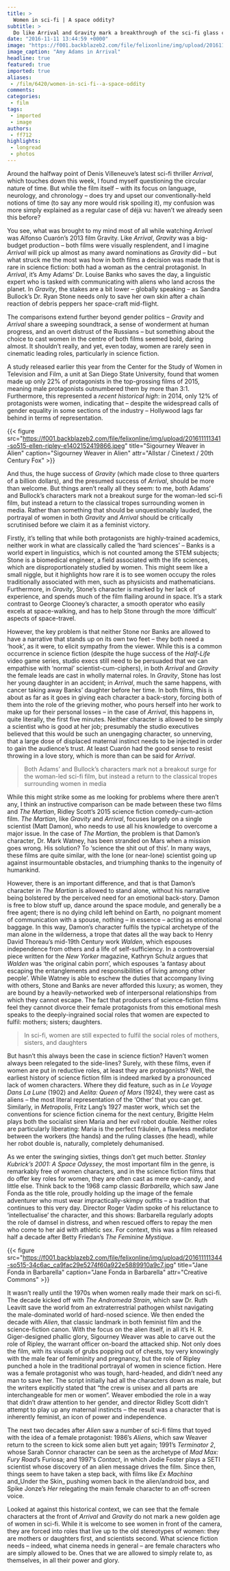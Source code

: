 ```yaml
---
title: >
  Women in sci-fi | A space oddity?
subtitle: >
  Do like Arrival and Gravity mark a breakthrough of the sci-fi glass ceiling, asks Fred Fyles? Or do they play into the tropes well established in the genre?
date: "2016-11-11 13:44:59 +0000"
image: "https://f001.backblazeb2.com/file/felixonline/img/upload/201611111337-so515-amyadams_arrival.jpg"
image_caption: "Amy Adams in Arrival"
headline: true
featured: true
imported: true
aliases:
 - /film/6420/women-in-sci-fi--a-space-oddity
comments:
categories:
 - film
tags:
 - imported
 - image
authors:
 - ff712
highlights:
 - longread
 - photos
---
```


Around the halfway point of Denis Villeneuve’s latest sci-fi thriller _Arrival_, which touches down this week, I found myself questioning the circular nature of time. But while the film itself – with its focus on language, neurology, and chronology – does try and upset our conventionally-held notions of time (to say any more would risk spoiling it), my confusion was more simply explained as a regular case of déjà vu: haven’t we already seen this before?

You see, what was brought to my mind most of all while watching _Arrival_ was Alfonso Cuarón’s 2013 film Gravity. Like _Arrival_, _Gravity_ was a big-budget production – both films were visually resplendent, and I imagine _Arrival_ will pick up almost as many award nominations as _Gravity_ did – but what struck me the most was how in both films a decision was made that is rare in science fiction: both had a woman as the central protagonist. In _Arrival_, it’s Amy Adams’ Dr. Louise Banks who saves the day, a linguistic expert who is tasked with communicating with aliens who land across the planet. In _Gravity_, the stakes are a bit lower – globally speaking – as Sandra Bullock’s Dr. Ryan Stone needs only to save her own skin after a chain reaction of debris peppers her space-craft mid-flight.

The comparisons extend further beyond gender politics – _Gravity_ and _Arrival_ share a sweeping soundtrack, a sense of wonderment at human progress, and an overt distrust of the Russians – but something about the choice to cast women in the centre of both films seemed bold, daring almost. It shouldn’t really, and yet, even today, women are rarely seen in cinematic leading roles, particularly in science fiction.

A study released earlier this year from the Center for the Study of Women in Television and Film, a unit at San Diego State University, found that women made up only 22% of protagonists in the top-grossing films of 2015, meaning male protagonists outnumbered them by more than 3:1. Furthermore, this represented a _recent historical high_: in 2014, only 12% of protagonists were women, indicating that – despite the widespread calls of gender equality in some sections of the industry – Hollywood lags far behind in terms of representation.

{{< figure src="https://f001.backblazeb2.com/file/felixonline/img/upload/201611111341-so515-ellen-ripley-e1402152419866.jpeg" title="Sigourney Weaver in Alien" caption="Sigourney Weaver in Alien" attr="Allstar / Cinetext / 20th Century Fox" >}}

And thus, the huge success of _Gravity_ (which made close to three quarters of a billion dollars), and the presumed success of _Arrival_, should be more than welcome. But things aren’t really all they seem: to me, both Adams’ and Bullock’s characters mark not a breakout surge for the woman-led sci-fi film, but instead a return to the classical tropes surrounding women in media. Rather than something that should be unquestionably lauded, the portrayal of women in both _Gravity_ and _Arrival_ should be critically scrutinised before we claim it as a feminist victory.

Firstly, it’s telling that while both protagonists are highly-trained academics, neither work in what are classically called the ‘hard sciences’ – Banks is a world expert in linguistics, which is not counted among the STEM subjects; Stone is a biomedical engineer, a field associated with the life sciences, which are disproportionately studied by women. This might seem like a small niggle, but it highlights how rare it is to see women occupy the roles traditionally associated with men, such as physicists and mathematicians. Furthermore, in _Gravity_, Stone’s character is marked by her lack of experience, and spends much of the film flailing around in space. It’s a stark contrast to George Clooney’s character, a smooth operator who easily excels at space-walking, and has to help Stone through the more ‘difficult’ aspects of space-travel.

However, the key problem is that neither Stone nor Banks are allowed to have a narrative that stands up on its own two feet – they both need a ‘hook’, as it were, to elicit sympathy from the viewer. While this is a common occurrence in science fiction (despite the huge success of the _Half-Life_ video game series, studio execs still need to be persuaded that we can empathise with ‘normal’ scientist-cum-ciphers), in both _Arrival_ and _Gravity_ the female leads are cast in wholly maternal roles. In _Gravity_, Stone has lost her young daughter in an accident; in _Arrival_, much the same happens, with cancer taking away Banks’ daughter before her time. In both films, this is about as far as it goes in giving each character a back-story, forcing both of them into the role of the grieving mother, who pours herself into her work to make up for their personal losses – in the case of _Arrival_, this happens in, quite literally, the first five minutes. Neither character is allowed to be simply a scientist who is good at her job; presumably the studio executives believed that this would be such an unengaging character, so unnerving, that a large dose of displaced maternal instinct needs to be injected in order to gain the audience’s trust. At least Cuarón had the good sense to resist throwing in a love story, which is more than can be said for _Arrival_.

> Both Adams’ and Bullock’s characters mark not a breakout surge for the woman-led sci-fi film, but instead a return to the classical tropes surrounding women in media

While this might strike some as me looking for problems where there aren’t any, I think an instructive comparison can be made between these two films and _The Martian_, Ridley Scott’s 2015 science fiction comedy-cum-action film. _The Martian_, like _Gravity_ and _Arrival_, focuses largely on a single scientist (Matt Damon), who needs to use all his knowledge to overcome a major issue. In the case of _The Martian_, the problem is that Damon’s character, Dr. Mark Watney, has been stranded on Mars when a mission goes wrong. His solution? To ‘science the shit out of this’. In many ways, these films are quite similar, with the lone (or near-lone) scientist going up against insurmountable obstacles, and triumphing thanks to the ingenuity of humankind.

However, there is an important difference, and that is that Damon’s character in _The Martian_ is allowed to stand alone, without his narrative being bolstered by the perceived need for an emotional back-story. Damon is free to blow stuff up, dance around the space module, and generally be a free agent; there is no dying child left behind on Earth, no poignant moment of communication with a spouse, nothing – in essence – acting as emotional baggage. In this way, Damon’s character fulfils the typical archetype of the man alone in the wilderness, a trope that dates all the way back to Henry David Thoreau’s mid-19th Century work _Walden_, which espouses independence from others and a life of self-sufficiency. In a controversial piece written for the _New Yorker_ magazine, Kathryn Schulz argues that _Walden_ was ‘the original cabin porn’, which espouses ‘a fantasy about escaping the entanglements and responsibilities of living among other people’. While Watney is able to eschew the duties that accompany living with others, Stone and Banks are never afforded this luxury; as women, they are bound by a heavily-networked web of interpersonal relationships from which they cannot escape. The fact that producers of science-fiction films feel they cannot divorce their female protagonists from this emotional mesh speaks to the deeply-ingrained social roles that women are expected to fulfil: mothers; sisters; daughters.

> In sci-fi, women are still expected to fulfil the social roles of mothers, sisters, and daughters

But hasn’t this always been the case in science fiction? Haven’t women always been relegated to the side-lines? Surely, with these films, even if women are put in reductive roles, at least they are protagonists? Well, the earliest history of science fiction film is indeed marked by a pronounced lack of women characters. Where they did feature, such as in _Le Voyage Dans La Lune_ (1902) and _Aelita: Queen of Mars_ (1924), they were cast as aliens – the most literal representation of the ‘Other’ that you can get. Similarly, in _Metropolis_, Fritz Lang’s 1927 master work, which set the conventions for science fiction cinema for the next century, Brigitte Helm plays both the socialist siren Maria and her evil robot double. Neither roles are particularly liberating: Maria is the perfect fräulein, a flawless mediator between the workers (the hands) and the ruling classes (the head), while her robot double is, naturally, completely dehumanised.

As we enter the swinging sixties, things don’t get much better. _Stanley Kubrick’s 2001: A Space Odyssey_, the most important film in the genre, is remarkably free of women characters, and in the science fiction films that do offer key roles for women, they are often cast as mere eye-candy, and little else. Think back to the 1968 camp classic _Barbarella_, which saw Jane Fonda as the title role, proudly holding up the image of the female adventurer who must wear impractically-skimpy outfits – a tradition that continues to this very day. Director Roger Vadim spoke of his reluctance to ‘intellectualise’ the character, and this shows: Barbarella regularly adopts the role of damsel in distress, and when rescued offers to repay the men who come to her aid with athletic sex. For context, this was a film released half a decade after Betty Friedan’s _The Feminine Mystique_.

{{< figure src="https://f001.backblazeb2.com/file/felixonline/img/upload/201611111344-so515-34c6ac_ca9fac29e5274f60a922e5889910a9c7.jpg" title="Jane Fonda in Barbarella" caption="Jane Fonda in Barbarella" attr="Creative Commons" >}}

It wasn’t really until the 1970s when women really made their mark on sci-fi. The decade kicked off with _The Andromeda Strain_, which saw Dr. Ruth Leavitt save the world from an extraterrestrial pathogen whilst navigating the male-dominated world of hard-nosed science. We then ended the decade with _Alien_, that classic landmark in both feminist film and the science-fiction canon. With the focus on the alien itself, in all it’s H. R. Giger-designed phallic glory, Sigourney Weaver was able to carve out the role of Ripley, the warrant officer on-board the attacked ship. Not only does the film, with its visuals of grubs popping out of chests, toy very knowingly with the male fear of femininity and pregnancy, but the role of Ripley punched a hole in the traditional portrayal of women in science fiction. Here was a female protagonist who was tough, hard-headed, and didn’t need any man to save her. The script initially had all the characters down as male, but the writers explicitly stated that “the crew is unisex and all parts are interchangeable for men or women”. Weaver embodied the role in a way that didn’t draw attention to her gender, and director Ridley Scott didn’t attempt to play up any maternal instincts – the result was a character that is inherently feminist, an icon of power and independence.

The next two decades after _Alien_ saw a number of sci-fi films that toyed with the idea of a female protagonist: 1986’s _Aliens_, which saw Weaver return to the screen to kick some alien butt yet again; 1991’s _Terminator 2_, whose Sarah Connor character can be seen as the archetype of _Mad Max: Fury Road_’s Furiosa; and 1997’s _Contact_, in which Jodie Foster plays a SETI scientist whose discovery of an alien message drives the film. Since then, things seem to have taken a step back, with films like _Ex Machina_ and_Under the Skin_ pushing women back in the alien/android box, and Spike Jonze’s _Her_ relegating the main female character to an off-screen voice.

Looked at against this historical context, we can see that the female characters at the front of _Arrival_ and _Gravity_ do not mark a new golden age of women in sci-fi. While it is welcome to see women in front of the camera, they are forced into roles that live up to the old stereotypes of women: they are mothers or daughters first, and scientists second. What science fiction needs – indeed, what cinema needs in general – are female characters who are simply allowed to be. Ones that we are allowed to simply relate to, as themselves, in all their power and glory.
